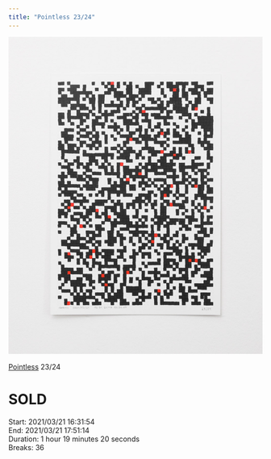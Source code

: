 ```yaml
---
title: "Pointless 23/24"
---
```

![](../assets/202105281550.jpg)

[Pointless](202105271855) 23/24 

# SOLD

Start: 2021/03/21 16:31:54  
End: 2021/03/21 17:51:14  
Duration: 1 hour 19 minutes 20 seconds  
Breaks: 36